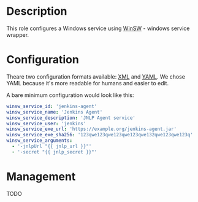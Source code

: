 # Description

This role configures a Windows service using [WinSW](https://github.com/winsw/winsw) - windows service wrapper.

# Configuration

Theare two configuration formats available: [XML](https://github.com/winsw/winsw/blob/v2.11.0/doc/xmlConfigFile.md) and [YAML](https://github.com/winsw/winsw/blob/v2.11.0/doc/yamlConfigFile.md).
We chose YAML because it's more readable for humans and easier to edit.

A bare minimum configuration would look like this:
```yaml
winsw_service_id: 'jenkins-agent'
winsw_service_name: 'Jenkins Agent'
winsw_service_description: 'JNLP Agent service'
winsw_service_user: 'jenkins'
winsw_service_exe_url: 'https://example.org/jenkins-agent.jar'
winsw_service_exe_sha256: '123qwe123qwe123qwe123qwe132qwe123qwe123q'
winsw_service_arguments:
  - '-jnlpUrl "{{ jnlp_url }}"'
  - '-secret "{{ jnlp_secret }}"'
```

# Management

TODO
